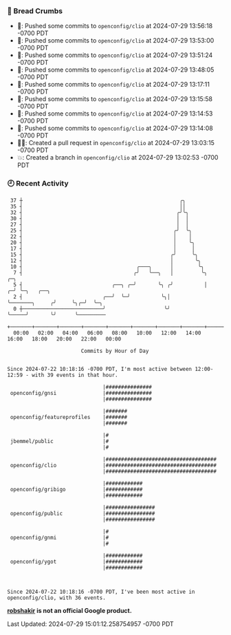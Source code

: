 ### 🍞 Bread Crumbs

 * 🚢: Pushed some commits to `openconfig/clio` at 2024-07-29 13:56:18 -0700 PDT
 * 🚢: Pushed some commits to `openconfig/clio` at 2024-07-29 13:53:00 -0700 PDT
 * 🚢: Pushed some commits to `openconfig/clio` at 2024-07-29 13:51:24 -0700 PDT
 * 🚢: Pushed some commits to `openconfig/clio` at 2024-07-29 13:48:05 -0700 PDT
 * 🚢: Pushed some commits to `openconfig/clio` at 2024-07-29 13:17:11 -0700 PDT
 * 🚢: Pushed some commits to `openconfig/clio` at 2024-07-29 13:15:58 -0700 PDT
 * 🚢: Pushed some commits to `openconfig/clio` at 2024-07-29 13:14:53 -0700 PDT
 * 🚢: Pushed some commits to `openconfig/clio` at 2024-07-29 13:14:08 -0700 PDT
 * ✍🏼: Created a pull request in `openconfig/clio` at 2024-07-29 13:03:15 -0700 PDT
 * 💥: Created a branch in `openconfig/clio` at 2024-07-29 13:02:53 -0700 PDT

### 🕘 Recent Activity
```
 37 ┼                                                   ╭╮
 35 ┤                                                   ││
 32 ┤                                                  ╭╯╰╮
 30 ┤                                                  │  │
 27 ┤                                                  │  │
 25 ┤                                                 ╭╯  ╰╮
 22 ┤                                                 │    │
 20 ┤                                                 │    ╰╮
 17 ┤                                                 │     │
 15 ┤                                                ╭╯     ╰╮
 12 ┤                                                │       ╰╮
 10 ┤                                     ╭───╮      │        ╰╮
  7 ┤                                    ╭╯   ╰──╮   │         ╰╮                ╭─╮
  5 ┤                             ╭──╮ ╭─╯       ╰╮ ╭╯          │              ╭─╯ ╰─╮   ╭──╮
  2 ┤                          ╭──╯  ╰─╯          ╰╮│           ╰───────╮     ╭╯     ╰╮╭─╯  ╰─╮
  0 ┼──────────────────────────╯                   ╰╯                   ╰─────╯       ╰╯      ╰─────────
    +───────+───────+───────+───────+───────+───────+───────+───────+───────+───────+───────+───────+────
  00:00   02:00   04:00   06:00   08:00   10:00   12:00   14:00   16:00   18:00   20:00   22:00   00:00   

						Commits by Hour of Day


Since 2024-07-22 10:18:16 -0700 PDT, I'm most active between 12:00-12:59 - with 39 events in that hour.

```



```
                               |###############
 openconfig/gnsi               |###############
                               |###############

                               |#######
 openconfig/featureprofiles    |#######
                               |#######

                               |#
 jbemmel/public                |#
                               |#

                               |####################################
 openconfig/clio               |####################################
                               |####################################

                               |############
 openconfig/gribigo            |############
                               |############

                               |################
 openconfig/public             |################
                               |################

                               |#
 openconfig/gnmi               |#
                               |#

                               |############
 openconfig/ygot               |############
                               |############



Since 2024-07-22 10:18:16 -0700 PDT, I've been most active in openconfig/clio, with 36 events.

```
**[robshakir](mailto:robjs@google.com) is not an official Google product.**  


Last Updated: 2024-07-29 15:01:12.258754957 -0700 PDT
